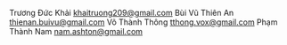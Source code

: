 Trương Đức Khải	khaitruong209@gmail.com
Bùi Vũ Thiên An	thienan.buivu@gmail.com
Võ Thành Thông	tthong.vox@gmail.com
Phạm Thành Nam	nam.ashton@gmail.com
